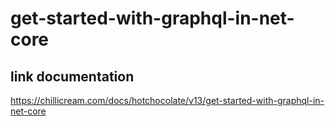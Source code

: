 # get-started-with-graphql-in-net-core

## link documentation
https://chillicream.com/docs/hotchocolate/v13/get-started-with-graphql-in-net-core